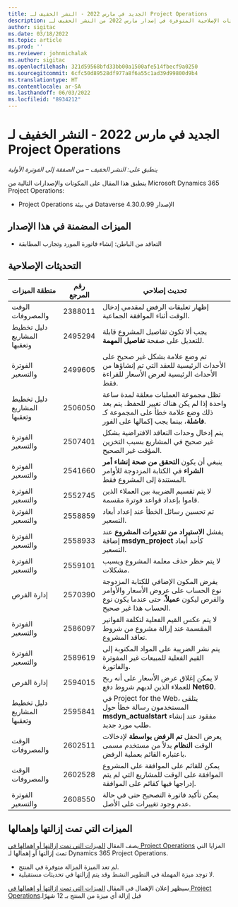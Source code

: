 ```yaml
---
title: الجديد في مارس 2022 - النشر الخفيف لـ Project Operations
description: يوفر هذا الموضوع معلومات حول التحديثات الإصلاحية المتوفرة في إصدار مارس 2022 من النشر الخفيف لـ Project Operations.
author: sigitac
ms.date: 03/18/2022
ms.topic: article
ms.prod: ''
ms.reviewer: johnmichalak
ms.author: sigitac
ms.openlocfilehash: 321d59568bfd33bb00a1500afe514fbecf9a0250
ms.sourcegitcommit: 6cfc50d89528df977a8f6a55c1ad39d99800d9b4
ms.translationtype: HT
ms.contentlocale: ar-SA
ms.lasthandoff: 06/03/2022
ms.locfileid: "8934212"
---
```

# <a name="whats-new-march-2022---project-operations-lite-deployment"></a>الجديد في مارس 2022 - النشر الخفيف لـ Project Operations

_ينطبق على: النشر الخفيف – من الصفقة إلى الفوترة الأولية_

ينطبق هذا المقال على المكونات والإصدارات التالية من Microsoft Dynamics 365 Project Operations:

- Project Operations في بيئة Dataverse الإصدار 4.30.0.99

## <a name="features-included-in-this-release"></a>الميزات المضمنة في هذا الإصدار

- التعاقد من الباطن: إنشاء فاتورة المورد وتجارب المطابقة

## <a name="quality-updates"></a>التحديثات الإصلاحية

| منطقة الميزات | رقم المرجع | تحديث إصلاحي |
| --- | --- | --- |
| الوقت والمصروفات | 2388011 | إظهار تعليقات الرفض لمقدمي إدخال الوقت أثناء الموافقة الجماعية. |
| دليل تخطيط المشاريع وتعقبها | 2495294 | يجب ألا تكون تفاصيل المشروع قابلة للتعديل على صفحة **تفاصيل المهمة**. |
| الفوترة والتسعير | 2499605 | تم وضع علامة بشكل غير صحيح على الأحداث الرئيسية للعقد التي تم إنشاؤها من الأحداث الرئيسية لعرض الأسعار للقراءة فقط. |
| دليل تخطيط المشاريع وتعقبها | 2506050 | تظل مجموعة العمليات معلقة لمدة ساعة واحدة إذا لم يكن هناك تغيير للحفظ. يتم بعد ذلك وضع علامة خطأ على المجموعة كـ **فاشلة**، بينما يجب إكمالها على الفور. |
| الفوترة والتسعير | 2507401 | يتم إدخال وحدات التعاقد الافتراضية بشكل غير صحيح في المشاريع بسبب التخزين المؤقت غير الصحيح. |
| الفوترة والتسعير | 2541660 | ينبغي أن يكون **التحقق من صحة إنشاء أمر الشراء** في الكتابة المزدوجة للأوامر المستندة إلى المشروع فقط. |
| الفوترة والتسعير | 2552745 | لا يتم تقسيم الضريبة بين العملاء الذين قاموا بإعداد قواعد فوترة مقسمة. |
| الفوترة والتسعير | 2558859 | تم تحسين رسائل الخطأ عند إعداد أبعاد التسعير. |
| الفوترة والتسعير | 2558933 | يفشل **الاستيراد من تقديرات المشروع** عند إضافة **msdyn\_project** كأحد أبعاد التسعير. |
| الفوترة والتسعير | 2559101 | لا يتم حظر حذف معلمة المشروع ويسبب مشكلات. |
| إدارة الفرص | 2570390 | يفرض المكون الإضافي للكتابة المزدوجة نوع الحساب على عروض الأسعار والأوامر والفرص ليكون **عميلاً**، حتى عندما يكون نوع الحساب هذا غير صحيح. |
| الفوترة والتسعير | 2586097 | لا يتم عكس القيم الفعلية لتكلفة الفواتير المقسمة عند إزالة مشروع من شروط تعاقد المشروع. |
| الفوترة والتسعير | 2589619 | يتم نشر الضريبة على المواد المكتوبة إلى القيم الفعلية للمبيعات غير المفوترة والفاتورة. |
| إدارة الفرص | 2594015 | لا يمكن إغلاق عرض الأسعار على أنه ربح للعملاء الذين لديهم شروط دفع **Net60**. |
| دليل تخطيط المشاريع وتعقبها | 2595841 | في Project for the Web، يتلقى المستخدمون رسالة خطأ حول **msdyn\_actualstart** مفقود عند إنشاء طلب مورد جديد. |
| الوقت والمصروفات | 2602511 | يعرض الحقل **تم الرفض بواسطة** لإدخالات الوقت **النظام** بدلاً من مستخدم مسمى باعتباره القائم بعملية الرفض. |
| الوقت والمصروفات | 2602528 | يمكن للقائم على الموافقة على المشروع الموافقة على الوقت للمشاريع التي لم يتم إدراجها فيها كقائم على الموافقة. |
| الفوترة والتسعير | 2608550 | يمكن تأكيد فاتورة التصحيح حتى في حالة عدم وجود تغييرات على الأصل. |

## <a name="removed-and-deprecated-features"></a>الميزات التي تمت إزالتها وإهمالها

يصف المقال [الميزات التي تمت إزالتها أو إهمالها في Project Operations‬](../../whats-new/removed-depreciated-features-project.md) المزايا التي تمت إزالتها أو إهمالها لـ Dynamics 365 Project Operations.

- لم تعد الميزة المزالة متوفرة في المنتج.
- لا توجد ميزة المهملة في التطوير النشط وقد يتم إزالتها في تحديثات مستقبلية.

سيظهر إعلان الإهمال في المقال [الميزات التي تمت إزالتها أو إهمالها في Project Operations‬‬‏‫](../../whats-new/removed-depreciated-features-project.md) قبل إزالة أي ميزة من المنتج بـ 12 شهرًا.

